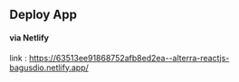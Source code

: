 ## Deploy App

#### via Netlify

link : https://63513ee91868752afb8ed2ea--alterra-reactjs-bagusdio.netlify.app/
